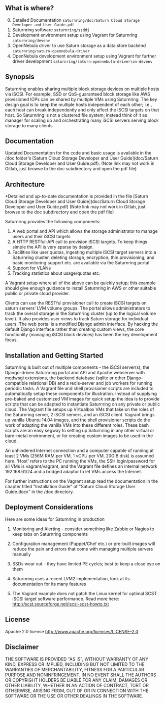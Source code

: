 ## What is where?
0. Detailed Documentation `saturnring/doc/Saturn Cloud Storage Developer and User
   Guide.pdf`
1. Saturnring software `saturnring/ssddj`
2. Development environment setup using Vagrant for Saturnring `saturnring/devenv`
3. OpenNebula driver to use Saturn storage as a data store backend
`saturnring/saturn-opennebula-driver`
4. OpenNebula development environment setup using Vagrant for further
   driver development `saturnring/saturn-opennebula-driver\on-devenv`


## Synopsis

Saturnring enables sharing multiple block storage devices on multiple hosts via iSCSI. For example, SSD or QoS-guaranteed block storage like AWS provisioned IOPs can be shared by multiple VMs using Saturnring. The key design goal is to keep the multiple hosts independent of each other; i.e., each host can break independently and only affect the iSCSI targets on that host. So Saturnring is not a clustered file system; instead think of it as  manager for scaling up and orchestrating many iSCSI servers serving block storage to many clients. 

## Documentation
Updated Documentation for the code and basic usage is available in the /doc folder's [Saturn Cloud Storage Developer and User Guide](doc/Saturn Cloud Storage Developer and User Guide.pdf). (Note link may not work in Gitlab, just browse to the doc subdirectory and open the pdf file)



## Architecture

*Detailed and up-to-date documentation is provided in the file [Saturn Cloud Storage Developer and User Guide](doc/Saturn Cloud Storage Developer and User Guide.pdf) (Note link may not work in Gitlab, just browse to the doc subdirectory and open the pdf file)


Saturnring provides the following components:

1. A web portal and API which allows the storage administrator to manage users and their iSCSI targets
2. A HTTP RESTful-API call to provision iSCSI targets. To keep things simple the API is very sparse by design.
3. Facilities like user quotas, ingesting multiple iSCSI target servers into a Saturnring cluster, deleting storage, encryption, thin provisioning, and basic monitoring support etc. are available via the Saturnring portal
4. Support for VLANs
5. Tracking statistics about usage/quotas etc.

A Vagrant setup where all of the above can be quickly setup; this example should give enough guidance to  install Saturnring in AWS or other suitable public or private cloud provider.

Clients can use the RESTful provisioner call to create iSCSI targets on saturn servers' LVM volume groups. The portal allows administrators to track the overall storage in the Saturnring cluster (up to the logical volume level). It also provides user views to track Saturn storage for individual users. The web portal is a modified Django admin interface. By hacking the default Django interface rather than creating custom views, the core functionlity (managing iSCSI block devices) has been the key development focus. 

## Installation and Getting Started
Saturnring is built out of multiple components - the iSCSI server(s), the Django-driven Saturnring portal and API and Apache webserver with modwsgi extensions, the backend database (sqlite or other Django-compatible relational DB) and a redis-server and job workers for running periodic tasks. A Vagrant file and shell provisioner scripts are included to automatically setup these components for illustration. Instead of supplying pre-baked and customized VM images for quick setup the idea is to provide scripts that can be adapted to instantiate Saturnring on any private or public cloud. The Vagrant file setups up Virtualbox VMs that take on the roles of the Saturnring server, 2 iSCSI servers, and an iSCSI client. Vagrant brings up vanilla Ubuntu 14.04 images, and the shell provisioner scripts do the work of adapting the vanilla VMs into these different roles. These bash scripts are an easy segway to setting up Saturnring in any other virtual or bare-metal environment, or for creating custom images to be used in the cloud.

An unhindered Internet connection and a computer capable of running at least 2 VMs (256M RAM per VM, 1 vCPU per VM, 20GiB disk) is assumed here. 'Host' refers to the PC running the VMs, the SSH login/password for all VMs is vagrant/vagrant, and the Vagrant file defines an internal network 192.168.61/24 and a bridged adaptor to let VMs access the Internet.

For further instructions on the Vagrant setup read the documentation in the chapter titled "Installation Guide" of "Saturn Cloud Storage User Guide.docx" in the /doc directory.

## Deployment Considerations

Here are some ideas for Saturnring in production

1. Monitoring and Alerting - consider something like Zabbix or Nagios to keep tabs on Saturnring components

2. Configuration management (Puppet/Chef etc.) or pre-built images will reduce the pain and errors that come with managing multiple servers manually

3. SSDs wear out - they have limited PE cycles; best to keep a close eye on them  

4. Saturnring uses a recent LVM2 implementation, look at its documentation for its many features

5. The Vagrant example does not patch the Linux kernel for optimal SCST iSCSI target software performance. Read more here: http://scst.sourceforge.net/iscsi-scst-howto.txt

 


## License

Apache 2.0 license
http://www.apache.org/licenses/LICENSE-2.0

## Disclaimer

THE SOFTWARE IS PROVIDED "AS IS", WITHOUT WARRANTY OF ANY KIND, EXPRESS
OR IMPLIED, INCLUDING BUT NOT LIMITED TO THE WARRANTIES OF
MERCHANTABILITY, FITNESS FOR A PARTICULAR PURPOSE AND NONINFRINGEMENT.
IN NO EVENT SHALL THE AUTHORS OR COPYRIGHT HOLDERS BE LIABLE FOR ANY
CLAIM, DAMAGES OR OTHER LIABILITY, WHETHER IN AN ACTION OF CONTRACT,
TORT OR OTHERWISE, ARISING FROM, OUT OF OR IN CONNECTION WITH THE
SOFTWARE OR THE USE OR OTHER DEALINGS IN THE SOFTWARE.

